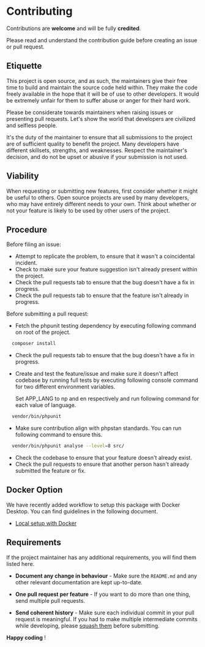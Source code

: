 # Contributing

Contributions are **welcome** and will be fully **credited**.

Please read and understand the contribution guide before creating an issue or pull request.

## Etiquette

This project is open source, and as such, the maintainers give their free time to build and maintain the source code
held within. They make the code freely available in the hope that it will be of use to other developers. It would be
extremely unfair for them to suffer abuse or anger for their hard work.

Please be considerate towards maintainers when raising issues or presenting pull requests. Let's show the
world that developers are civilized and selfless people.

It's the duty of the maintainer to ensure that all submissions to the project are of sufficient
quality to benefit the project. Many developers have different skillsets, strengths, and weaknesses. Respect the maintainer's decision, and do not be upset or abusive if your submission is not used.

## Viability

When requesting or submitting new features, first consider whether it might be useful to others. Open
source projects are used by many developers, who may have entirely different needs to your own. Think about
whether or not your feature is likely to be used by other users of the project.

## Procedure

Before filing an issue:

- Attempt to replicate the problem, to ensure that it wasn't a coincidental incident.
- Check to make sure your feature suggestion isn't already present within the project.
- Check the pull requests tab to ensure that the bug doesn't have a fix in progress.
- Check the pull requests tab to ensure that the feature isn't already in progress.

Before submitting a pull request:
- Fetch the phpunit testing dependency by executing following command on root of the project.
```sh 
  composer install 
```
- Check the pull requests tab to ensure that the bug doesn't have a fix in progress.

- Create and test the feature/issue and make sure it doesn't affect codebase by running full tests by executing following console command for two different environment variables.
  
  Set APP_LANG to np and en respectively and run following command for each value of language.
```sh 
  vendor/bin/phpunit 
```
- Make sure contribution align with phpstan standards. You can run following command to ensure this.
```sh
  vendor/bin/phpunit analyse --level=8 src/
```
<!-- - Make sure unit tests are passed on pipeline after your updates. -->
- Check the codebase to ensure that your feature doesn't already exist.
- Check the pull requests to ensure that another person hasn't already submitted the feature or fix.
<!-- - Send pull request to dev branch only. -->

## Docker Option

We have recently added workflow to setup this package with Docker Desktop. You can find guidelines in the following document.

- [Local setup with Docker](./docs/docker/setup.md)

## Requirements

If the project maintainer has any additional requirements, you will find them listed here.
<!-- 
    - **Add tests!** - Your patch won't be accepted if it doesn't have tests.
 -->

- **Document any change in behaviour** - Make sure the `README.md` and any other relevant documentation are kept up-to-date.

- **One pull request per feature** - If you want to do more than one thing, send multiple pull requests.

- **Send coherent history** - Make sure each individual commit in your pull request is meaningful. If you had to make multiple intermediate commits while developing, please [squash them](https://www.git-scm.com/book/en/v2/Git-Tools-Rewriting-History#Changing-Multiple-Commit-Messages) before submitting.

**Happy coding** !
